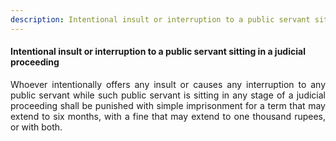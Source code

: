 ```yaml
---
description: Intentional insult or interruption to a public servant sitting in a judicial proceeding
---
```


#### Intentional insult or interruption to a public servant sitting in a judicial proceeding
<div style="text-align: justify">

Whoever intentionally offers any insult or causes any interruption to any public servant while such public servant is sitting in any stage of a judicial proceeding shall be punished with simple imprisonment for a term that may extend to six months, with a fine that may extend to one thousand rupees, or with both.

</div>
